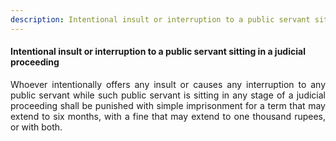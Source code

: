 ```yaml
---
description: Intentional insult or interruption to a public servant sitting in a judicial proceeding
---
```


#### Intentional insult or interruption to a public servant sitting in a judicial proceeding
<div style="text-align: justify">

Whoever intentionally offers any insult or causes any interruption to any public servant while such public servant is sitting in any stage of a judicial proceeding shall be punished with simple imprisonment for a term that may extend to six months, with a fine that may extend to one thousand rupees, or with both.

</div>
